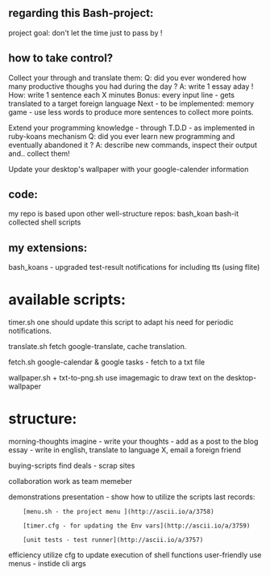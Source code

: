 regarding this Bash-project:
-------------------
project goal:
don't let the time just to pass by !  


how to take control?
-------------------
Collect your through and translate them:
 Q: did you ever wondered how many productive thoughs you had during the day ? 
 A: write 1 essay aday !
 How: write 1 sentence each X minutes
 Bonus: every input line - gets translated to a target foreign language
 Next - to be implemented: memory game - use less words to produce more sentences to collect more points.

Extend your programming knowledge - through T.D.D - as implemented in ruby-koans mechanism
 Q: did you ever learn new programming and eventually abandoned it ?
 A: describe new commands, inspect their output and.. collect them!

Update your desktop's wallpaper with your google-calender information



code:
--------
my repo is based upon other well-structure repos:
bash_koan
bash-it
collected shell scripts


my extensions:
--------------
bash_koans - upgraded test-result notifications for including tts (using flite)


available scripts:
=================
timer.sh
one should update this script to adapt his need for periodic notifications.

translate.sh 
fetch google-translate, cache translation.

fetch.sh
google-calendar & google tasks - fetch to a txt file

wallpaper.sh + txt-to-png.sh
use imagemagic to draw text on the desktop-wallpaper 




structure:
=========
morning-thoughts
    imagine - write your thoughts - add as a post to the blog
    essay - write in english, translate to language X, email a foreign friend

buying-scripts
    find deals - scrap sites

collaboration
    work as team memeber

demonstrations
    presentation - show how to utilize the scripts
    last records:

        [menu.sh - the project menu ](http://ascii.io/a/3758)

        [timer.cfg - for updating the Env vars](http://ascii.io/a/3759)

        [unit tests - test runner](http://ascii.io/a/3757)

        
efficiency
    utilize cfg to update execution of shell functions
user-friendly
    use menus - instide cli args

